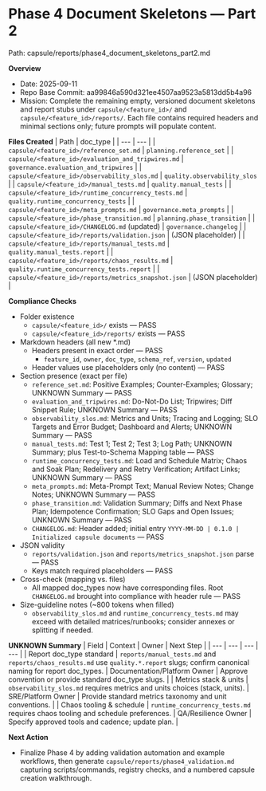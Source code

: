 # Phase 4 Document Skeletons — Part 2

Path: capsule/reports/phase4_document_skeletons_part2.md

**Overview**
- Date: 2025-09-11
- Repo Base Commit: aa99846a590d321ee4507aa9523a5813dd5b4a96
- Mission: Complete the remaining empty, versioned document skeletons and report stubs under `capsule/<feature_id>/` and `capsule/<feature_id>/reports/`. Each file contains required headers and minimal sections only; future prompts will populate content.

**Files Created**
| Path | doc_type |
| --- | --- |
| `capsule/<feature_id>/reference_set.md` | `planning.reference_set` |
| `capsule/<feature_id>/evaluation_and_tripwires.md` | `governance.evaluation_and_tripwires` |
| `capsule/<feature_id>/observability_slos.md` | `quality.observability_slos` |
| `capsule/<feature_id>/manual_tests.md` | `quality.manual_tests` |
| `capsule/<feature_id>/runtime_concurrency_tests.md` | `quality.runtime_concurrency_tests` |
| `capsule/<feature_id>/meta_prompts.md` | `governance.meta_prompts` |
| `capsule/<feature_id>/phase_transition.md` | `planning.phase_transition` |
| `capsule/<feature_id>/CHANGELOG.md` (updated) | `governance.changelog` |
| `capsule/<feature_id>/reports/validation.json` | (JSON placeholder) |
| `capsule/<feature_id>/reports/manual_tests.md` | `quality.manual_tests.report` |
| `capsule/<feature_id>/reports/chaos_results.md` | `quality.runtime_concurrency_tests.report` |
| `capsule/<feature_id>/reports/metrics_snapshot.json` | (JSON placeholder) |

**Compliance Checks**
- Folder existence
  - `capsule/<feature_id>/` exists — PASS
  - `capsule/<feature_id>/reports/` exists — PASS
- Markdown headers (all new *.md)
  - Headers present in exact order — PASS
    - `feature_id`, `owner`, `doc_type`, `schema_ref`, `version`, `updated`
  - Header values use placeholders only (no content) — PASS
- Section presence (exact per file)
  - `reference_set.md`: Positive Examples; Counter-Examples; Glossary; UNKNOWN Summary — PASS
  - `evaluation_and_tripwires.md`: Do-Not-Do List; Tripwires; Diff Snippet Rule; UNKNOWN Summary — PASS
  - `observability_slos.md`: Metrics and Units; Tracing and Logging; SLO Targets and Error Budget; Dashboard and Alerts; UNKNOWN Summary — PASS
  - `manual_tests.md`: Test 1; Test 2; Test 3; Log Path; UNKNOWN Summary; plus Test-to-Schema Mapping table — PASS
  - `runtime_concurrency_tests.md`: Load and Schedule Matrix; Chaos and Soak Plan; Redelivery and Retry Verification; Artifact Links; UNKNOWN Summary — PASS
  - `meta_prompts.md`: Meta-Prompt Text; Manual Review Notes; Change Notes; UNKNOWN Summary — PASS
  - `phase_transition.md`: Validation Summary; Diffs and Next Phase Plan; Idempotence Confirmation; SLO Gaps and Open Issues; UNKNOWN Summary — PASS
  - `CHANGELOG.md`: Header added; initial entry `YYYY-MM-DD | 0.1.0 | Initialized capsule documents` — PASS
- JSON validity
  - `reports/validation.json` and `reports/metrics_snapshot.json` parse — PASS
  - Keys match required placeholders — PASS
- Cross-check (mapping vs. files)
  - All mapped doc_types now have corresponding files. Root `CHANGELOG.md` brought into compliance with header rule — PASS
- Size-guideline notes (~800 tokens when filled)
  - `observability_slos.md` and `runtime_concurrency_tests.md` may exceed with detailed matrices/runbooks; consider annexes or splitting if needed.

**UNKNOWN Summary**
| Field | Context | Owner | Next Step |
| --- | --- | --- | --- |
| Report doc_type standard | `reports/manual_tests.md` and `reports/chaos_results.md` use `quality.*.report` slugs; confirm canonical naming for report doc_types. | Documentation/Platform Owner | Approve convention or provide standard doc_type slugs. |
| Metrics stack & units | `observability_slos.md` requires metrics and units choices (stack, units). | SRE/Platform Owner | Provide standard metrics taxonomy and unit conventions. |
| Chaos tooling & schedule | `runtime_concurrency_tests.md` requires chaos tooling and schedule preferences. | QA/Resilience Owner | Specify approved tools and cadence; update plan. |

**Next Action**
- Finalize Phase 4 by adding validation automation and example workflows, then generate `capsule/reports/phase4_validation.md` capturing scripts/commands, registry checks, and a numbered capsule creation walkthrough.

